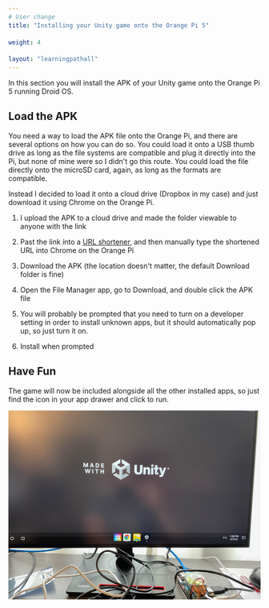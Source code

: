 ```yaml
---
# User change
title: "Installing your Unity game onto the Orange Pi 5"

weight: 4

layout: "learningpathall"
---
```


In this section you will install the APK of your Unity game onto the Orange Pi 5 running Droid OS.

## Load the APK

You need a way to load the APK file onto the Orange Pi, and there are several options on how you can do so. You could load it onto a USB thumb drive as long as the file systems are compatible and plug it directly into the Pi, but none of mine were so I didn't go this route. You could load the file directly onto the microSD card, again, as long as the formats are compatible.

Instead I decided to load it onto a cloud drive (Dropbox in my case) and just download it using Chrome on the Orange Pi.

1. I upload the APK to a cloud drive and made the folder viewable to anyone with the link

2. Past the link into a [URL shortener](https://www.shorturl.at/shortener.php), and then manually type the shortened URL into Chrome on the Orange Pi

3. Download the APK (the location doesn't matter, the default Download folder is fine)

4. Open the File Manager app, go to Download, and double click the APK file

5. You will probably be prompted that you need to turn on a developer setting in order to install unknown apps, but it should automatically pop up, so just turn it on.

6. Install when prompted

## Have Fun

The game will now be included alongside all the other installed apps, so just find the icon in your app drawer and click to run.

![img1](unityrunning.png)
